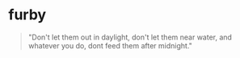 furby
=====

> "Don't let them out in daylight, don't let them near water, and whatever you do, dont feed them after midnight."
